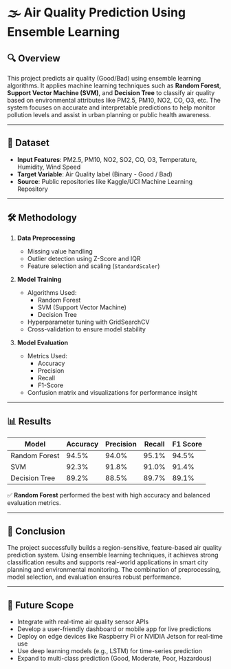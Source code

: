 # 🌫️ Air Quality Prediction Using Ensemble Learning

## 🔍 Overview
This project predicts air quality (Good/Bad) using ensemble learning algorithms. It applies machine learning techniques such as **Random Forest**, **Support Vector Machine (SVM)**, and **Decision Tree** to classify air quality based on environmental attributes like PM2.5, PM10, NO2, CO, O3, etc. The system focuses on accurate and interpretable predictions to help monitor pollution levels and assist in urban planning or public health awareness.

---

## 📂 Dataset
- **Input Features**: PM2.5, PM10, NO2, SO2, CO, O3, Temperature, Humidity, Wind Speed
- **Target Variable**: Air Quality label (Binary - Good / Bad)
- **Source**: Public repositories like Kaggle/UCI Machine Learning Repository

---

## 🛠️ Methodology

1. **Data Preprocessing**
   - Missing value handling
   - Outlier detection using Z-Score and IQR
   - Feature selection and scaling (`StandardScaler`)

2. **Model Training**
   - Algorithms Used:
     - Random Forest
     - SVM (Support Vector Machine)
     - Decision Tree
   - Hyperparameter tuning with GridSearchCV
   - Cross-validation to ensure model stability

3. **Model Evaluation**
   - Metrics Used:
     - Accuracy
     - Precision
     - Recall
     - F1-Score
   - Confusion matrix and visualizations for performance insight

---

## 📊 Results

| Model         | Accuracy | Precision | Recall | F1 Score |
|---------------|----------|-----------|--------|----------|
| Random Forest | 94.5%    | 94.0%     | 95.1%  | 94.5%    |
| SVM           | 92.3%    | 91.8%     | 91.0%  | 91.4%    |
| Decision Tree | 89.2%    | 88.5%     | 89.7%  | 89.1%    |

✅ **Random Forest** performed the best with high accuracy and balanced evaluation metrics.

---
## 🧾 Conclusion
The project successfully builds a region-sensitive, feature-based air quality prediction system. Using ensemble learning techniques, it achieves strong classification results and supports real-world applications in smart city planning and environmental monitoring. The combination of preprocessing, model selection, and evaluation ensures robust performance.

---

## 🚀 Future Scope

- Integrate with real-time air quality sensor APIs
- Develop a user-friendly dashboard or mobile app for live predictions
- Deploy on edge devices like Raspberry Pi or NVIDIA Jetson for real-time use
- Use deep learning models (e.g., LSTM) for time-series prediction
- Expand to multi-class prediction (Good, Moderate, Poor, Hazardous)


